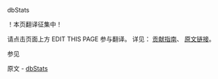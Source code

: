  dbStats

 ！本页翻译征集中！

请点击页面上方 EDIT THIS PAGE 参与翻译。
详见：
[贡献指南]( https://github.com/JinMuInfo/MongoDB-Manual-zh/blob/master/CONTRIBUTING.md )、
[原文链接](  https://docs.mongodb.com/manual/reference/command/dbStats/  )。

 参见

原文 - [dbStats]( https://docs.mongodb.com/manual/reference/command/dbStats/ )

